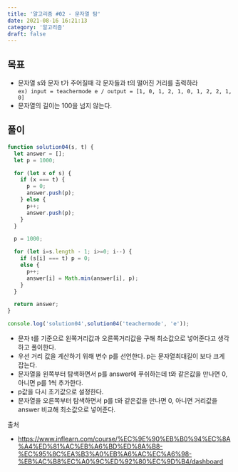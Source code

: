 ```yaml
---
title: '알고리즘 #02 - 문자열 탐'
date: 2021-08-16 16:21:13
category: '알고리즘'
draft: false
---
```


## 목표
- 문자열 s와 문자 t가 주어질때 각 문자들과 t의 떨어진 거리를 출력하라  
  `ex) input = teachermode e / output = [1, 0, 1, 2, 1, 0, 1, 2, 2, 1, 0]`
- 문자열의 길이는 100을 넘지 않는다.

## 풀이
```javascript
function solution04(s, t) {
  let answer = [];
  let p = 1000;

  for (let x of s) {
    if (x === t) {
      p = 0;
      answer.push(p);
    } else {
      p++;
      answer.push(p);
    }
  }

  p = 1000;

  for (let i=s.length - 1; i>=0; i--) {
    if (s[i] === t) p = 0;
    else {
      p++;
      answer[i] = Math.min(answer[i], p);
    }
  }

  return answer;
}

console.log('solution04',solution04('teachermode', 'e'));
```
- 문자 t를 기준으로 왼쪽거리값과 오른쪽거리값을 구해 최소값으로 넣어준다고 생각하고 풀이한다.
- 우선 거리 값을 계산하기 위해 변수 p를 선언한다. p는 문자열최대길이 보다 크게 잡는다.
- 문자열을 왼쪽부터 탐색하면서 p를 answer에 푸쉬하는데 t와 같은값을 만나면 0, 아니면 p를 1씩 추가한다.
- p값을 다시 초기값으로 설정한다.
- 문자열을 오른쪽부터 탐색하면서 p를 t와 같은값을 만나면 0, 아니면 거리값을 answer 비교해 최소값으로 넣어준다.


출처
- https://www.inflearn.com/course/%EC%9E%90%EB%B0%94%EC%8A%A4%ED%81%AC%EB%A6%BD%ED%8A%B8-%EC%95%8C%EA%B3%A0%EB%A6%AC%EC%A6%98-%EB%AC%B8%EC%A0%9C%ED%92%80%EC%9D%B4/dashboard
